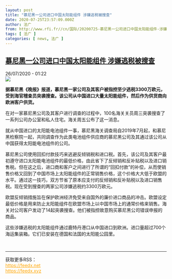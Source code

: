 ```yaml
---
layout: post
title: "慕尼黑一公司进口中国太阳能组件 涉嫌逃税被搜查"
date: 2020-07-25T23:57:09.000Z
author: 法广
from: http://www.rfi.fr//cn/国际/20200725-慕尼黑一公司进口中国太阳能组件-涉嫌逃税被搜查
tags: [ 法广 ]
categories: [ news, 法广 ]
---
```

<!--1595721429000-->
[慕尼黑一公司进口中国太阳能组件 涉嫌逃税被搜查](http://www.rfi.fr//cn/%E5%9B%BD%E9%99%85/20200725-%E6%85%95%E5%B0%BC%E9%BB%91%E4%B8%80%E5%85%AC%E5%8F%B8%E8%BF%9B%E5%8F%A3%E4%B8%AD%E5%9B%BD%E5%A4%AA%E9%98%B3%E8%83%BD%E7%BB%84%E4%BB%B6-%E6%B6%89%E5%AB%8C%E9%80%83%E7%A8%8E%E8%A2%AB%E6%90%9C%E6%9F%A5)
------

<div>
<div>26/07/2020 - 01:22</div><img src="https://s.rfi.fr/media/display/9184635c-1281-11ea-95af-005056a99247/w:310/p:16x9/telechargement_29.jpg"><p><strong>据慕尼黑《晚报》报道，慕尼黑一家公司及其客户被指控至少逃税3300万欧元，受到海官稽查员突袭搜查。该公司从中国进口大量太阳能组件，然后作为供货商向欧洲客户供货。</strong></p><div class="t-content__body u-clearfix"><div class="m-interstitial"></div><p>在对一家慕尼黑公司及其客户进行调查的过程中，100名海关关员周三突袭搜查了一系列公司办公室和私人住宅。海关周五公布了这一消息。</p><p>就从中国进口的太阳能电池组件一事，慕尼黑海关调查局自2019年7月起，和慕尼黑检察院一起，共同调查作为此类电池组件供应商的慕尼黑公司及其通过该公司从中国获得太阳能电池组件的公司。</p><p>慕尼黑公司使用回扣付款技巧来逃避反倾销税和进口税。首先，该公司及其客户最初遵守进口太阳能电池组件的最低价格，由此省下了反倾销和反补贴税以及进口销售税。但在这之后，进口商和客户之间进行了所谓的“回扣付款”的补偿，从而使销售价格又回到了中国市场上太阳能组件的正常销售价格，这个价格大大低于欧盟的水平。通过这一技巧，双方节省了原本应支付的反倾销和反补贴税以及进口销售税。现在受到搜查的两家公司涉嫌逃税约3300万欧元。</p><p>欧盟反倾销措施旨在保护欧洲经济免受来自国外的廉价进口商品的冲击。欧盟设定最低价格是用来防止太阳能组件在欧盟市场上以中国市场上的通常价格来销售。海关对公司客户发动了14起突袭搜查。他们被指控故意购买慕尼黑公司错误申报的商品。</p><p>这些涉嫌逃税的太阳能组件通过鹿特丹港口从中国进口到欧洲。进口量超过700个海运集装箱。它们已安装在德国和法国的太阳能公园里。</p><div class="o-self-promo o-self-promo--nl o-self-promo--hidden" data-selfpromo-newsletter></div><div class="o-self-promo o-self-promo--app o-self-promo--hidden" data-selfpromo-app></div></div><br><hr><div>获取更多RSS：<br><a href="https://feedx.net" style="color:orange" target="_blank">https://feedx.net</a> <br><a href="https://feedx.xyz" style="color:orange" target="_blank">https://feedx.xyz</a><br></div>
</div>
